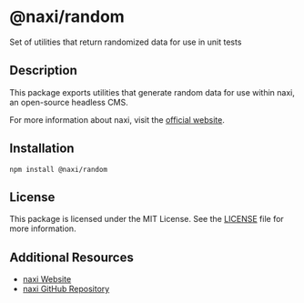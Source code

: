 # @naxi/random

Set of utilities that return randomized data for use in unit tests

## Description

This package exports utilities that generate random data for use within naxi, an open-source headless CMS.

For more information about naxi, visit the [official website](https://naxi.io).

## Installation

```shell
npm install @naxi/random
```

## License

This package is licensed under the MIT License. See the
[LICENSE](https://github.com/naxi/naxi/blob/main/packages/random/license) file for more information.

## Additional Resources

- [naxi Website](https://naxi.io)
- [naxi GitHub Repository](https://github.com/naxi/naxi)
